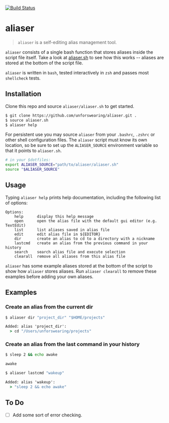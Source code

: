 [![Build Status](https://github.com/unforswearing/aliaser/actions/workflows/shellcheck.yml/badge.svg)](https://github.com/unforswearing/aliaser/actions/workflows/shellcheck.yml)

# aliaser

> `aliaser` is a self-editing alias management tool.

`aliaser` consists of a single bash function that stores aliases inside the script file itself. Take a look at [aliaser.sh](aliaser.sh) to see how this works -- aliases are stored at the bottom of the script file.

`aliaser` is written in `bash`, tested interactively in `zsh` and passes most `shellcheck` tests.

## Installation

Clone this repo and source `aliaser/aliaser.sh` to get started.

```bash
$ git clone https://github.com/unforswearing/aliaser.git .
$ source aliaser.sh
$ aliaser help
```

For persistent use you may source `aliaser` from your `.bashrc`, `.zshrc` or other shell configuration files. The `aliaser` script must know its own location, so be sure to set up the `ALIASER_SOURCE` environment variable so that it points to `aliaser.sh`.

```bash
# in your $dotfiles:
export ALIASER_SOURCE="path/to/aliaser/aliaser.sh"
source "$ALIASER_SOURCE"
```

## Usage

Typing `aliaser help` prints  help documentation, including the following list of options:

```
Options:
    help      display this help message
    open      open the alias file with the default gui editor (e.g. TextEdit)
    list      list aliases saved in alias file
    edit      edit alias file in ${EDITOR}
    dir       create an alias to cd to a directory with a nickname
    lastcmd   create an alias from the previous command in your history
    search    search alias file and execute selection
    clearall  remove all aliases from this alias file
```

`aliaser` has some example aliases stored at the bottom of the script to show how `aliaser` stores aliases. Run `aliaser clearall` to remove these examples before adding your own aliases.

## Examples

### Create an alias from the current dir

```cmd
$ aliaser dir "project_dir" "$HOME/projects"

Added: alias 'project_dir':
  > cd "/Users/unforswearing/projects"
```

### Create an alias from the last command in your history

```cmd
$ sleep 2 && echo awake

awake

$ aliaser lastcmd "wakeup"

Added: alias 'wakeup':
  > "sleep 2 && echo awake"
```

## To Do

- [ ] Add some sort of error checking.
